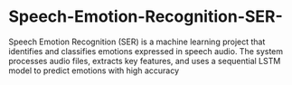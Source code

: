 # Speech-Emotion-Recognition-SER-
Speech Emotion Recognition (SER) is a machine learning project that identifies and classifies emotions expressed in speech audio. The system processes audio files, extracts key features, and uses a sequential LSTM model to predict emotions with high accuracy
